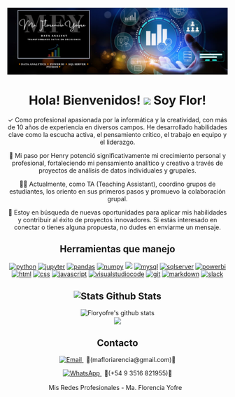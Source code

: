 <p align="center">
  <img src="https://github.com/Floryofre/Floryofre/blob/main/Banner%20de%20LinkedIn%20Lugar%20de%20Trabajo%20Ordenado%20(5).png?raw=true" alt="Banner de LinkedIn"/>
</p>

<!-- GREETINGS -->
<h1 align="center">Hola! Bienvenidos! <img src="https://media3.giphy.com/media/v1.Y2lkPTc5MGI3NjExNjk2Yjk2M2VhZDA2MjBlOTk4NmU4ODdhMWM0YzU4YjU1YmM0N2Q0NCZjdD1z/w1OBpBd7kJqHrJnJ13/giphy.gif" width=60px > Soy Flor! </h1>

<!--<h1 align="center">Hi there <img src="https://media3.giphy.com/media/v1.Y2lkPTc5MGI3NjExNjk2Yjk2M2VhZDA2MjBlOTk4NmU4ODdhMWM0YzU4YjU1YmM0N2Q0NCZjdD1z/w1OBpBd7kJqHrJnJ13/giphy.gif" width=60px > I'm Flor! </h1>-->

<!-- ABOUT ME -->
<p align="center">
  ✓ Como profesional apasionada por la informática y la creatividad, con más de 10 años de experiencia en diversos campos. He desarrollado habilidades clave como la escucha activa, el pensamiento crítico, el trabajo en equipo y el liderazgo.
</p>

<p align="center">
  🦉 Mi paso por Henry potenció significativamente mi crecimiento personal y profesional, fortaleciendo mi pensamiento analítico y creativo a través de proyectos de análisis de datos individuales y grupales.
</p>

<p align="center">
  👩‍🏫 Actualmente, como TA (Teaching Assistant), coordino grupos de estudiantes, los oriento en sus primeros pasos y promuevo la colaboración grupal.
</p>

<p align="center">
  🎯 Estoy en búsqueda de nuevas oportunidades para aplicar mis habilidades y contribuir al éxito de proyectos innovadores. Si estás interesado en conectar o tienes alguna propuesta, no dudes en enviarme un mensaje.
</p>

<!-- HERRAMIENTAS -->
<h2 align="center">Herramientas que manejo</h2>
<p align="center">
<div align="center">
  <a href="https://www.python.org/" target="_blank"><img src=https://img.shields.io/badge/Python-111112?&style=flat-square&logo=python alt=python height=27px/></a>
  <a href="https://jupyter.org/" target="_blank"><img src=https://img.shields.io/badge/Jupyter-111112?&style=flat-square&logo=jupyter alt=jupyter height=27px/></a>
  <a href="https://pandas.pydata.org/" target="_blank"><img src=https://img.shields.io/badge/Pandas-111112?&style=flat-square&logo=pandas&logoColor=150458 alt=pandas height=27px/></a>
  <a href="https://numpy.org/" target="_blank"><img src=https://img.shields.io/badge/Numpy-111112?&style=flat-square&logo=numpy&logoColor=013243 alt=numpy height=27px/></a>
   <a href="https://matplotlib.org/" target="_blank"><img src= https://github.com/Floryofre/SmartPro_Analytics/blob/main/imagenes/matplotlib-logo-7676870AC0-seeklogo.com.png?raw=true height=27px/></a>
   <a href="https://www.mysql.com/" target="_blank"><img src=https://img.shields.io/badge/MySQL-111112?&style=flat-square&logo=mysql&logoColor=4479A1 alt=mysql height=27px/></a>
  <a href="https://www.microsoft.com/es-es/sql-server/sql-server-downloads" target="_blank"><img src=https://img.shields.io/badge/SQLServer-111112?&style=flat-square&logo=microsoftsqlserver&logoColor=CC2927 alt=sqlserver height=27px/></a>
  <a href="https://powerbi.microsoft.com/es/" target="_blank"><img src=https://img.shields.io/badge/PowerBI-111112?&style=flat-square&logo=powerbi&logoColor=F2C811 alt=powerbi height=27px/></a>
  <a href="https://developer.mozilla.org/es/docs/Web/HTML" target="_blank"><img src=https://img.shields.io/badge/HTML-111112?&style=flat-square&logo=html5&logoColor=E34F26 alt=html height=27px/></a>
  <a href="https://developer.mozilla.org/es/docs/Web/CSS" target="_blank"><img src=https://img.shields.io/badge/CSS-111112?&style=flat-square&logo=css3&logoColor=1572B6 alt=css height=27px/></a>
  <a href="https://developer.mozilla.org/es/docs/Web/JavaScript" target="_blank"><img src=https://img.shields.io/badge/JavaScript-111112?&style=flat-square&logo=javascript&logoColor=F7DF1E alt=javascript height=27px/></a>
  <a href="https://code.visualstudio.com/" target="_blank"><img src=https://img.shields.io/badge/VSCode-111112?&style=flat-square&logo=visualstudiocode&logoColor=007ACC alt=visualstudiocode height=27px/></a>
  <a href="https://git-scm.com/" target="_blank"><img src=https://img.shields.io/badge/GIT-111112?&style=flat-square&logo=git&logoColor=F05032 alt=git height=27px/></a>
  <a href="https://markdown.es/" target="_blank"><img src=https://img.shields.io/badge/Markdown-111112?&style=flat-square&logo=markdown&logoColor=white alt=markdown height=27px/></a>
  <a href="https://slack.com" target="_blank"><img src=https://img.shields.io/badge/Slack-111112?&style=flat-square&logo=slack&logoColor=4A154B alt=slack height=27px/></a>
</div>  
</p>


<!-- STATS -->
<h2 align="center">
  <img alt="Stats" src="https://i.giphy.com/media/W5eoZHPpUx9sapR0eu/giphy.webp" width=50px>
  Github Stats
</h2> 

<div align="center">
  <img src="https://github-readme-stats.vercel.app/api?username=floryofre&show_icons=true&theme=tokyonight&border_radius=20&border_color=252030&bg_color=DEG,1b1526,0a090d" alt="Floryofre's github stats" />
</div>

<div align="center">
  <img src="https://komarev.com/ghpvc/?username=floryofre&&style=for-the-badge" align="center" />
</div>

<!-- CONTACT -->
<h2 align="center">Contacto</h2>

<p align="center">
 <a href="mailto:mafloriarencia@gmail.com">
  <img alt="Email" title="Envía un correo" src="https://img.shields.io/badge/Email-D14836?style=flat&logo=Gmail&logoColor=white">
</a>
<span style="margin-left: 6px;"> 🔹(mafloriarencia@gmail.com)🔹 </span>
<br>
</p>
<p align="center">
<a href="https://wa.me/543516821955?text=Hola!%20Te%20contacto%20desde%20tu%20página%20web">
  <img alt="WhatsApp" title="Envíame un mensaje en WhatsApp" src="https://img.shields.io/badge/WhatsApp-25D366?style=flat&logo=WhatsApp&logoColor=white">
</a>
<span style="margin-left: 6px;"> 🔹(+54 9 3516 821955)🔹 </span>
</p>

<p align="center">
  <a href="https://lnk.bio/FloryofreDA/about" target="_blank" style="text-decoration: none; display: inline-block; margin-right: 10px; vertical-align: middle;">
    Mis Redes Profesionales - Ma. Florencia Yofre
  </a>
</p>

